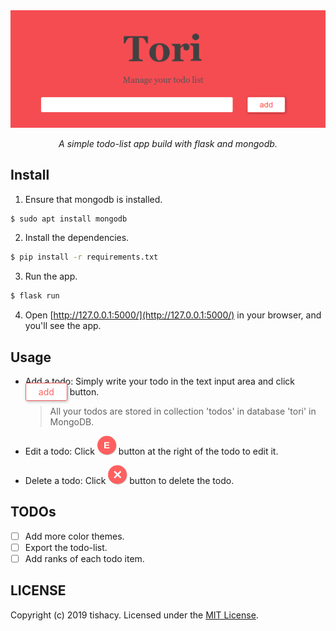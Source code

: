 <img src="./static/images/main.png">
<p style="text-align: center; font-style: italic;">A simple todo-list app build with flask and mongodb.</p>

## Install
1. Ensure that mongodb is installed.
  ```bash
  $ sudo apt install mongodb
  ```
2. Install the dependencies.
  ```bash
  $ pip install -r requirements.txt
  ```
3. Run the app.
  ```bash
  $ flask run
  ```
4. Open [http://127.0.0.1:5000/](http://127.0.0.1:5000/) in your browser, and you'll see the app.

## Usage
- Add a todo: Simply write your todo in the text input area and click <span style="
    font-size:14px;
    padding: 5px 20px;
    border: 1px solid #ef5f5f;
    border-radius: 3px;
    background-color: #fff;
    color: #ff5f5f;
    box-shadow: 1px 1px 5px 0 rgba(0,0,0,0.30)">add</span> button.
  > All your todos are stored in collection 'todos' in database 'tori' in MongoDB.

- Edit a todo: Click <span style="
    display: inline-block;
    width: 30px;
    height: 30px;
    border-radius: 25px;
    overflow: hidden;
    background-color: #ff5f5f;
    text-align: center;
    line-height: 30px;
    font-size: 15px;
    font-family: arial;
    font-weight: 700;
    color: #fff;
    box-shadow: 1px 1px 0 0 rgba(0,0,0,0.2)">E</span> button at the right of the todo to edit it.

- Delete a todo: Click <span style="
    display: inline-block;
    width: 30px;
    height: 30px;
    border-radius: 25px;
    overflow: hidden;
    background-color: #ff5f5f;
    text-align: center;
    line-height: 30px;
    font-size: 24px;
    font-family: arial;
    font-weight: 700;
    color: #fff;
    box-shadow: 1px 1px 0 0 rgba(0,0,0,0.2)">×</span> button to delete the todo.

## TODOs
- [ ] Add more color themes.
- [ ] Export the todo-list.
- [ ] Add ranks of each todo item.

## LICENSE

Copyright (c) 2019 tishacy.
Licensed under the [MIT License](./LICENSE).
